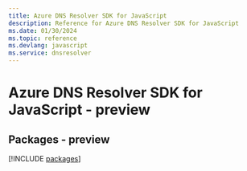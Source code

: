 ```yaml
---
title: Azure DNS Resolver SDK for JavaScript
description: Reference for Azure DNS Resolver SDK for JavaScript
ms.date: 01/30/2024
ms.topic: reference
ms.devlang: javascript
ms.service: dnsresolver
---
```

# Azure DNS Resolver SDK for JavaScript - preview
## Packages - preview
[!INCLUDE [packages](dns-resolver-index.md)]